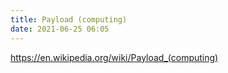 ```yaml
---
title: Payload (computing)
date: 2021-06-25 06:05
---
```


https://en.wikipedia.org/wiki/Payload_(computing)
